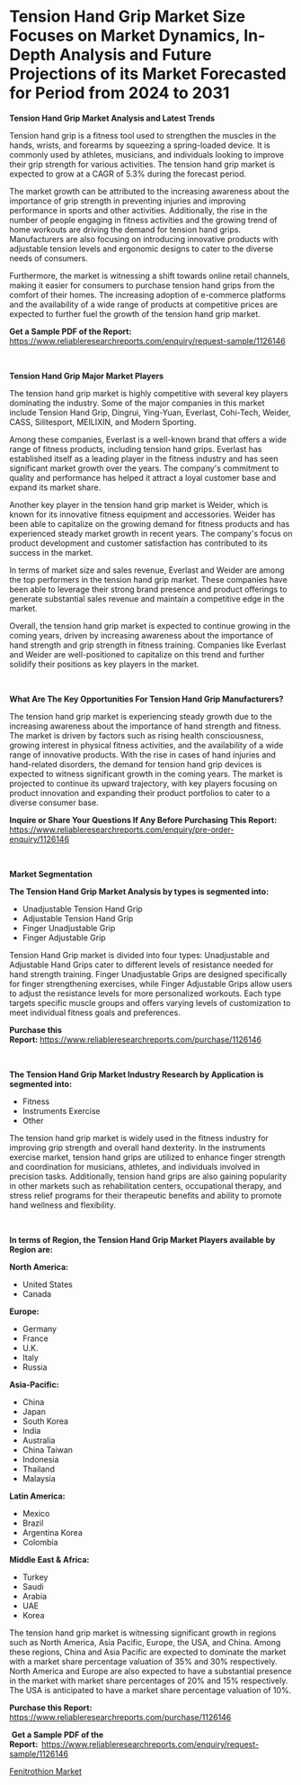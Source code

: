 <p><h1>Tension Hand Grip Market Size Focuses on Market Dynamics, In-Depth Analysis and Future Projections of its Market Forecasted for Period from 2024 to 2031</h1></p><p><strong>Tension Hand Grip Market Analysis and Latest Trends</strong></p>
<p><p>Tension hand grip is a fitness tool used to strengthen the muscles in the hands, wrists, and forearms by squeezing a spring-loaded device. It is commonly used by athletes, musicians, and individuals looking to improve their grip strength for various activities. The tension hand grip market is expected to grow at a CAGR of 5.3% during the forecast period.</p><p>The market growth can be attributed to the increasing awareness about the importance of grip strength in preventing injuries and improving performance in sports and other activities. Additionally, the rise in the number of people engaging in fitness activities and the growing trend of home workouts are driving the demand for tension hand grips. Manufacturers are also focusing on introducing innovative products with adjustable tension levels and ergonomic designs to cater to the diverse needs of consumers.</p><p>Furthermore, the market is witnessing a shift towards online retail channels, making it easier for consumers to purchase tension hand grips from the comfort of their homes. The increasing adoption of e-commerce platforms and the availability of a wide range of products at competitive prices are expected to further fuel the growth of the tension hand grip market.</p></p>
<p><strong>Get a Sample PDF of the Report:&nbsp;</strong> <a href="https://www.reliableresearchreports.com/enquiry/request-sample/1126146">https://www.reliableresearchreports.com/enquiry/request-sample/1126146</a></p>
<p>&nbsp;</p>
<p><strong>Tension Hand Grip Major Market Players</strong></p>
<p><p>The tension hand grip market is highly competitive with several key players dominating the industry. Some of the major companies in this market include Tension Hand Grip, Dingrui, Ying-Yuan, Everlast, Cohi-Tech, Weider, CASS, Silitesport, MEILIXIN, and Modern Sporting.</p><p>Among these companies, Everlast is a well-known brand that offers a wide range of fitness products, including tension hand grips. Everlast has established itself as a leading player in the fitness industry and has seen significant market growth over the years. The company's commitment to quality and performance has helped it attract a loyal customer base and expand its market share.</p><p>Another key player in the tension hand grip market is Weider, which is known for its innovative fitness equipment and accessories. Weider has been able to capitalize on the growing demand for fitness products and has experienced steady market growth in recent years. The company's focus on product development and customer satisfaction has contributed to its success in the market.</p><p>In terms of market size and sales revenue, Everlast and Weider are among the top performers in the tension hand grip market. These companies have been able to leverage their strong brand presence and product offerings to generate substantial sales revenue and maintain a competitive edge in the market.</p><p>Overall, the tension hand grip market is expected to continue growing in the coming years, driven by increasing awareness about the importance of hand strength and grip strength in fitness training. Companies like Everlast and Weider are well-positioned to capitalize on this trend and further solidify their positions as key players in the market.</p></p>
<p>&nbsp;</p>
<p><strong>What Are The Key Opportunities For Tension Hand Grip Manufacturers?</strong></p>
<p><p>The tension hand grip market is experiencing steady growth due to the increasing awareness about the importance of hand strength and fitness. The market is driven by factors such as rising health consciousness, growing interest in physical fitness activities, and the availability of a wide range of innovative products. With the rise in cases of hand injuries and hand-related disorders, the demand for tension hand grip devices is expected to witness significant growth in the coming years. The market is projected to continue its upward trajectory, with key players focusing on product innovation and expanding their product portfolios to cater to a diverse consumer base.</p></p>
<p><strong>Inquire or Share Your Questions If Any Before Purchasing This Report:</strong> <a href="https://www.reliableresearchreports.com/enquiry/pre-order-enquiry/1126146">https://www.reliableresearchreports.com/enquiry/pre-order-enquiry/1126146</a></p>
<p>&nbsp;</p>
<p><strong>Market Segmentation</strong></p>
<p><strong>The Tension Hand Grip Market Analysis by types is segmented into:</strong></p>
<p><ul><li>Unadjustable Tension Hand Grip</li><li>Adjustable Tension Hand Grip</li><li>Finger Unadjustable Grip</li><li>Finger Adjustable Grip</li></ul></p>
<p><p>Tension Hand Grip market is divided into four types: Unadjustable and Adjustable Hand Grips cater to different levels of resistance needed for hand strength training. Finger Unadjustable Grips are designed specifically for finger strengthening exercises, while Finger Adjustable Grips allow users to adjust the resistance levels for more personalized workouts. Each type targets specific muscle groups and offers varying levels of customization to meet individual fitness goals and preferences.</p></p>
<p><strong>Purchase this Report:&nbsp;</strong><a href="https://www.reliableresearchreports.com/purchase/1126146">https://www.reliableresearchreports.com/purchase/1126146</a></p>
<p>&nbsp;</p>
<p><strong>The Tension Hand Grip Market Industry Research by Application is segmented into:</strong></p>
<p><ul><li>Fitness</li><li>Instruments Exercise</li><li>Other</li></ul></p>
<p><p>The tension hand grip market is widely used in the fitness industry for improving grip strength and overall hand dexterity. In the instruments exercise market, tension hand grips are utilized to enhance finger strength and coordination for musicians, athletes, and individuals involved in precision tasks. Additionally, tension hand grips are also gaining popularity in other markets such as rehabilitation centers, occupational therapy, and stress relief programs for their therapeutic benefits and ability to promote hand wellness and flexibility.</p></p>
<p>&nbsp;</p>
<p><strong>In terms of Region, the Tension Hand Grip Market Players available by Region are:</strong></p>
<p>
    <p> <strong> North America: </strong>
        <ul>
            <li>United States</li>
            <li>Canada</li>
        </ul>
        </p> 
    <p> <strong> Europe: </strong>
        <ul>
            <li>Germany</li>
            <li>France</li>
            <li>U.K.</li>
            <li>Italy</li>
            <li>Russia</li>
        </ul>
        </p> 
    <p> <strong> Asia-Pacific: </strong>
        <ul>
            <li>China</li>
            <li>Japan</li>
            <li>South Korea</li>
            <li>India</li>
            <li>Australia</li>
            <li>China Taiwan</li>
            <li>Indonesia</li>
            <li>Thailand</li>
            <li>Malaysia</li>
        </ul>
        </p> 
    <p> <strong> Latin America: </strong>
        <ul>
            <li>Mexico</li>
            <li>Brazil</li>
            <li>Argentina Korea</li>
            <li>Colombia</li>
        </ul>
        </p> 
    <p> <strong> Middle East & Africa: </strong>
        <ul>
            <li>Turkey</li>
            <li>Saudi</li>
            <li>Arabia</li>
            <li>UAE</li>
            <li>Korea</li>
        </ul>
    </p>
    </p>
<p><p>The tension hand grip market is witnessing significant growth in regions such as North America, Asia Pacific, Europe, the USA, and China. Among these regions, China and Asia Pacific are expected to dominate the market with a market share percentage valuation of 35% and 30% respectively. North America and Europe are also expected to have a substantial presence in the market with market share percentages of 20% and 15% respectively. The USA is anticipated to have a market share percentage valuation of 10%.</p></p>
<p><strong>Purchase this Report: </strong><a href="https://www.reliableresearchreports.com/purchase/1126146">https://www.reliableresearchreports.com/purchase/1126146</a></p>
<p>&nbsp;<strong>Get a Sample PDF of the Report:&nbsp;&nbsp;</strong><a href="https://www.reliableresearchreports.com/enquiry/request-sample/1126146">https://www.reliableresearchreports.com/enquiry/request-sample/1126146</a></p>
<p><strong></strong></p>
<p><p><a href="https://three-jumbo-f6d.notion.site/Fenitrothion-Market-Size-and-Growth-Market-Segmentation-Regional-and-Country-Breakdowns-and-Marke-b401d2ab18ae4beda3fb93d19829c0b6">Fenitrothion Market</a></p></p>